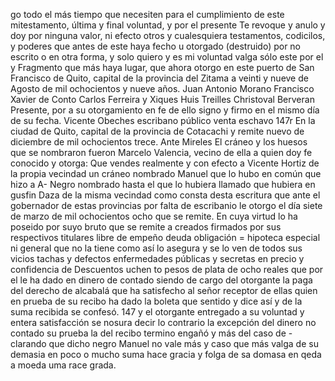 go todo el más tiempo que necesiten para el cumplimiento de este mitestamento, última y final voluntad, y por el presente
Te revoque y anulo y doy por ninguna valor, ni efecto otros y cualesquiera testamentos, codicilos, y poderes que antes de este haya fecho u otorgado (destruido) por no escrito o en otra forma, y solo quiero y es mi voluntad valga sólo este por el y
Fragmento que más haya lugar, que ahora otorgo en este puerto de San Francisco de Quito, capital de la provincia del Zitama a veinti y nueve de Agosto de mil ochocientos y nueve años. Juan Antonio Morano
Francisco Xavier de Conto
Carlos Ferreira y Xiques
Huis Treilles
Christoval Berveran
Presente, por a su otorgamiento en fe de ello signo y firmo en el mismo día de su fecha. Vicente Obeches escribano público
venta
eschavo
147r
En la ciudad de Quito, capital de la provincia de Cotacachi y remite
nuevo de diciembre de mil ochocientos trece. Ante Mireles
El cráneo y los huesos que se nombraron fueron Marcelo Valencia, vecino de ella a quien doy fe conocido y otorga: Que vendes realmente y con efecto a Vicente Hortiz de la propia vecindad un cráneo nombrado Manuel que lo hubo en común que hizo a A-
Negro nombrado hasta el que lo hubiera llamado que hubiera en gusfin Daza de la misma vecindad como consta desta escritura que ante el gobernador de estas provincias por falta de escribanio le otorgo el día siete de marzo de mil ochocientos ocho que se remite. En cuya virtud lo ha poseido por suyo bruto
que se remite a creados firmados por sus respectivos titulares libre de empeño deuda obligación = hipoteca especial ni general que no la tiene como así lo asegura y se lo ven de todos sus vicios tachas y defectos enfermedades públicas y secretas en precio y confidencia de Descuentos uchen
to pesos de plata de ocho reales que por el le ha dado en dinero de contado siendo de cargo del otorgante la paga del derecho de alcabalá que ha satisfecho al señor receptor de ellas quien en prueba de su recibo ha dado la boleta que
sentido y dice así y de la suma recibida se confesó. 147 y el otorgante entregado a su voluntad y entera satisfacción se nosura decir lo contrario la excepción del dinero no contado su prueba la del recibo termino engañó y más del caso de -
clarando que dicho negro Manuel no vale más y caso que más
valga de su demasia en poco o mucho suma hace gracia y
folga de sa domasa en qeda a moeda uma race grada.